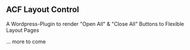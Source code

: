 ## ACF Layout Control
A Wordpress-Plugin to render "Open All" & "Close All" Buttons to Flexible Layout Pages

... more to come

